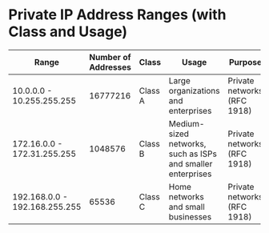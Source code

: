 # Private IP Address Ranges (with Class and Usage)

| Range                         |   Number of Addresses | Class   | Usage                                                       | Purpose                     |
|-------------------------------|-----------------------|---------|-------------------------------------------------------------|-----------------------------|
| 10.0.0.0 - 10.255.255.255     |              16777216 | Class A | Large organizations and enterprises                         | Private networks (RFC 1918) |
| 172.16.0.0 - 172.31.255.255   |               1048576 | Class B | Medium-sized networks, such as ISPs and smaller enterprises | Private networks (RFC 1918) |
| 192.168.0.0 - 192.168.255.255 |                 65536 | Class C | Home networks and small businesses                          | Private networks (RFC 1918) |